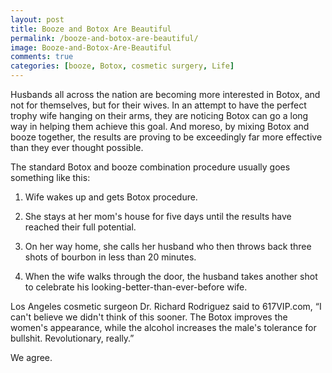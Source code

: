 ```yaml
---
layout: post
title: Booze and Botox Are Beautiful
permalink: /booze-and-botox-are-beautiful/
image: Booze-and-Botox-Are-Beautiful
comments: true
categories: [booze, Botox, cosmetic surgery, Life]
---
```

Husbands all across the nation are becoming more interested in Botox, and not for themselves, but for their wives. In an attempt to have the perfect trophy wife hanging on their arms, they are noticing Botox can go a long way in helping them achieve this goal. And moreso, by mixing Botox and booze together, the results are proving to be exceedingly far more effective than they ever thought possible.

The standard Botox and booze combination procedure usually goes something like this:

1) Wife wakes up and gets Botox procedure.

2) She stays at her mom's house for five days until the results have reached their full potential.

3) On her way home, she calls her husband who then throws back three shots of bourbon in less than 20 minutes.

4) When the wife walks through the door, the husband takes another shot to celebrate his looking-better-than-ever-before wife.

Los Angeles cosmetic surgeon Dr. Richard Rodriguez said to 617VIP.com, “I can't believe we didn't think of this sooner. The Botox improves the women's appearance, while the alcohol increases the male's tolerance for bullshit. Revolutionary, really.”

We agree.

